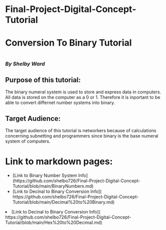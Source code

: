# Final-Project-Digital-Concept-Tutorial
<h1> Conversion To Binary Tutorial <h1>
<h3><em>By Shelby Ward</em><h3>
<h2>Purpose of this tutorial:</h2>	
<p> The binary numeral system is used to store and express data in computers. All data is stored on the computer as a 0 or 1. Therefore it is inportant to be able to convert differnet number systems into binary. </p>
<h2><strong>Target Audience:</strong></h2>
<p>The target audience of this tutorial is networkers because of calculations concerning subnetting and programmers since binary is the base numeral system of computers.</p>
<h1>Link to markdown pages:</h1>
 <ul>
  <li>[Link to Binary Number System Info](https://github.com/shelbo726/Final-Project-Digital-Concept-Tutorial/blob/main/BinaryNumbers.md)</li>
  <li>[Link to Decinal to Binary Conversion Info](  https://github.com/shelbo726/Final-Project-Digital-Concept-Tutorial/blob/main/Decimal%20to%20Binary.md)</li>
 </ul>
  <li>[Link to Decinal to Binary Conversion Info](  https://github.com/shelbo726/Final-Project-Digital-Concept-Tutorial/blob/main/Hex%20to%20Decimal.md)</li>
 </ul>

